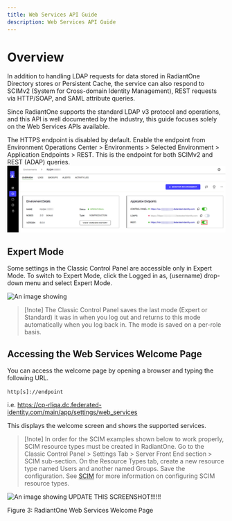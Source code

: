 ```yaml
---
title: Web Services API Guide
description: Web Services API Guide
---
```


# Overview

In addition to handling LDAP requests for data stored in RadiantOne Directory stores or Persistent Cache, the service can also respond to SCIMv2 (System for Cross-domain Identity Management), REST requests via HTTP/SOAP, and SAML attribute queries.

Since RadiantOne supports the standard LDAP v3 protocol and operations, and this API is well documented by the industry, this guide focuses solely on the Web Services APIs available.

The HTTPS endpoint is disabled by default. Enable the endpoint from Environment Operations Center > Environments > Selected Environment > Application Endpoints > REST. This is the endpoint for both SCIMv2 and REST (ADAP) queries.
![An image showing ](./Media/endpoints.jpg)


## Expert Mode

Some settings in the Classic Control Panel are accessible only in Expert Mode. To switch to Expert Mode, click the Logged in as, (username) drop-down menu and select Expert Mode. 

![An image showing ](Media/expert-mode.jpg)
 
>[!note] The Classic Control Panel saves the last mode (Expert or Standard) it was in when you log out and returns to this mode automatically when you log back in. The mode is saved on a per-role basis.

## Accessing the Web Services Welcome Page

You can access the welcome page by opening a browser and typing the following URL. 

`http[s]://endpoint`

i.e. https://cp-rliqa.dc.federated-identity.com/main/app/settings/web_services

This displays the welcome screen and shows the supported services.

>[!note] In order for the SCIM examples shown below to work properly, SCIM resource types must be created in RadiantOne. Go to the Classic Control Panel > Settings Tab > Server Front End section > SCIM sub-section. On the Resource Types tab, create a new resource type named Users and another named Groups. Save the configuration. See [SCIM](scim.md) for more information on configuring SCIM resource types. 

![An image showing ](Media/Image1.3.jpg) UPDATE THIS SCREENSHOT!!!!!!
 
Figure 3: RadiantOne Web Services Welcome Page
